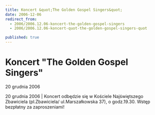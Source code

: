 ```yaml
---
title: Koncert &quot;The Golden Gospel Singers&quot;
date: 2006-12-06
redirect_from: 
  - 2006/2006.12.06-koncert-the-golden-gospel-singers
  - 2006/2006.12.06-koncert-quot-the-golden-gospel-singers-quot

published: true
---
```




# Koncert &quot;The Golden Gospel Singers&quot;

<time>20 grudnia 2006</time>

20 grudnia 2006 | Koncert odbędzie się w Kościele Najświętszego Zbawiciela (pl.Zbawiciela/ ul.Marszałkowska 37), o godz.19.30. Wstęp bezpłatny za zaproszeniami!

<!--CONTENT FROM OLD SERVER (jos before 2013): 20 grudnia 2006 | Koncert odbędzie się w Kościele Najświętszego Zbawiciela (pl.Zbawiciela/ ul.Marszałkowska 37), o godz.19.30. Wstęp bezpłatny za zaproszeniami!
-->

<!--{{json:{"created_date":"2006-12-06 14:10:46","publish_down":"0000-00-00 00:00:00","id":"430"}}}-->